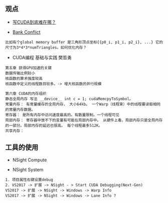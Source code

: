 ## 观点
- [写CUDA到底难在哪？](https://www.zhihu.com/question/437131193/answer/1800559419)

- [Bank Conflict](https://blog.csdn.net/wd1603926823/article/details/78326570)
```
比如有个global memory buffer 是三角形顶点坐标{{p0_i, p1_i, p2_i}, ...} 它的尺寸为3*4*3*numTriangles。如何优化内存？

```
- CUDA编程 基础与实践 樊哲勇 
```
第五章 获得GPU加速的关键
数据传输比例较小
核函数的算术强度较高
核函数中定义的线程数目较多。-> 增大核函数的并行规模
```
```
第六章 CUDA的内存组织
静态全局内存 写法 __device__ int c = 1; cudaMemcpyToSymbol。
常量内存： 有常量缓存的全局内存， 大小64kb。 一个Warp（线程束）中的线程要读取相同的常量内存数据。
寄存器： 是所有内存中访问速度最高的。有数量限制。一个线程可见
局部内存： 寄存器中放不下的变量有可能在局部内存中。 从硬件上看，局部内存只是全局内存的一部分。局部内存的延迟也很高。 每个线程最多512K。
共享内存：
```
## 工具的使用
- NSight Compute

- NSight System
```
1. 项目属性右键设置debug
2. VS2017 -> 扩展 -> NSight - > Start CUDA Debugging(Next-Gen)
VS2017 -> 扩展 -> NSight -> Windows -> Warp Info
VS2017 -> 扩展 -> NSight -> Windows -> Lane Info ? 

```
